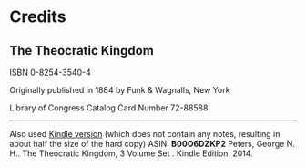 # Credits
## The Theocratic Kingdom


ISBN 0-8254-3540-4

Originally published in 1884 by Funk & Wagnalls, New York

Library of Congress Catalog Card Number 72-88588

---
Also used [Kindle version](https://www.amazon.com/Theocratic-Kingdom-3-Set-ebook/dp/B00O6DZKP2/ref=sr_1_1?keywords=theocratic+kingdom+george+peters&qid=1691765524&sprefix=theocratic%2Caps%2C114&sr=8-1) (which does not contain any notes, resulting in about half the size of the hard copy) ASIN: **B00O6DZKP2**
Peters, George N. H.. The Theocratic Kingdom, 3 Volume Set . Kindle Edition. 2014.
